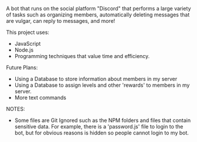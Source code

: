 A bot that runs on the social platform "Discord" that performs a large variety of tasks such as organizing members, automatically deleting messages that are vulgar, can reply to messages, and more!

This project uses:

- JavaScript
- Node.js
- Programming techniques that value time and efficiency.

Future Plans:
- Using a Database to store information about members in my server
- Using a Database to assign levels and other 'rewards' to members in my server. 
- More text commands

NOTES:
- Some files are Git Ignored such as the NPM folders and files that contain sensitive data. For example, there is a 'password.js' file to login to the bot, but for obvious reasons is hidden so people cannot login to my bot.
